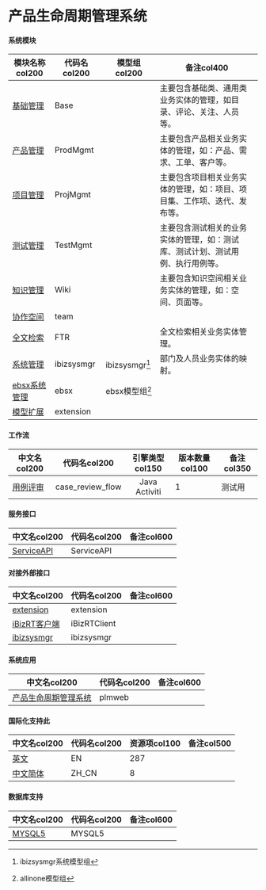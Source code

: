 # 产品生命周期管理系统


#### 系统模块

|    模块名称col200   | 代码名col200      |  模型组col200   |   备注col400  |
| --------  |------------| -----    |-------- |
|[基础管理](module/Base)|Base||主要包含基础类、通用类业务实体的管理，如目录、评论、关注、人员等。|
|[产品管理](module/ProdMgmt)|ProdMgmt||主要包含产品相关业务实体的管理，如：产品、需求、工单、客户等。|
|[项目管理](module/ProjMgmt)|ProjMgmt||主要包含项目相关业务实体的管理，如：项目、项目集、工作项、迭代、发布等。|
|[测试管理](module/TestMgmt)|TestMgmt||主要包含测试相关的业务实体的管理，如：测试库、测试计划、测试用例、执行用例等。|
|[知识管理](module/Wiki)|Wiki||主要包含知识空间相关业务实体的管理，如：空间、页面等。|
|[协作空间](module/team)|team|||
|[全文检索](module/FTR)|FTR||全文检索相关业务实体管理。|
|[系统管理](module/ibizsysmgr)|ibizsysmgr|ibizsysmgr[^ibizsysmgr]|部门及人员业务实体的映射。|
|[ebsx系统管理](module/ebsx)|ebsx|ebsx模型组[^ebsx]||
|[模型扩展](module/extension)|extension|||

#### 工作流

|  中文名col200      |   代码名col200  |  引擎类型col150 |  版本数量col100   |  备注col350  |
|  --------   |------------  |  :-----:   |  -----   |  -------- |
|[用例评审](workflow/case_review_flow.md)|case_review_flow|Java Activiti|1|测试用|


#### 服务接口

|  中文名col200      |   代码名col200 |   备注col600  |
|  --------   |------------  |  -----   |
|[ServiceAPI](api/ServiceAPI/ServiceAPI)|ServiceAPI||

#### 对接外部接口

|  中文名col200      |   代码名col200  |    备注col600  |
|  --------   |------------|    -----   |
|[extension](client/extension/extension)|extension||
|[iBizRT客户端](client/iBizRTClient/iBizRTClient)|iBizRTClient||
|[ibizsysmgr](client/ibizsysmgr/ibizsysmgr)|ibizsysmgr||

#### 系统应用

|  中文名col200      |   代码名col200  |   备注col600  |
|  --------   |------------ |  -----   |
|[<i class="fa-solid fa-desktop"></i>产品生命周期管理系统](app/plmweb)|plmweb||


#### 国际化支持此

|  中文名col200      |   代码名col200  |   资源项col100    |   备注col500  |
|  --------   |------------ |  ----- |  :-----:   |
|[英文](i18n/EN)|EN|287||
|[中文简体](i18n/ZH_CN)|ZH_CN|8||

#### 数据库支持

|  中文名col200      |   代码名col200  |   备注col600  |
|  --------   |------------|  -----   |
|[MYSQL5](db/MYSQL5)|MYSQL5||
[^ibizsysmgr]: ibizsysmgr系统模型组
[^ebsx]: allinone模型组
